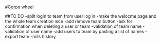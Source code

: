 #Corpo wheel

##TO DO
-split login to team from user log in
-make the welocme page and the whole team creation nice 
-add remove team button
-ask for confirmation when deleting a user or team
-validation of team name
-validation of user name
-add users to team by pasting a list of names
-export team
-rolls history
